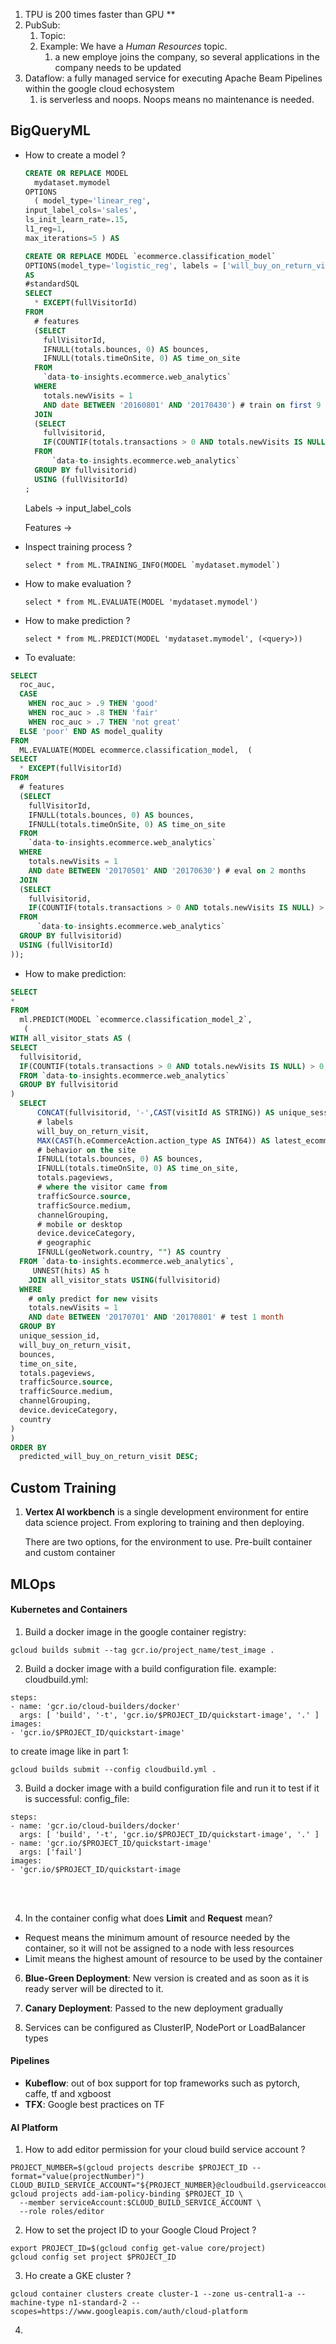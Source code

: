 1. TPU is 200 times faster than GPU **
2. PubSub:
   1. Topic: 
   2. Example: We have a *Human Resources* topic. 
      1. a new employe joins the company, so several applications in the company needs to be updated
3. Dataflow: a fully managed service for executing Apache Beam Pipelines within the google cloud echosystem
   1. is serverless and noops. Noops means no maintenance is needed. 





## BigQueryML

- How to create a model ?

  ```sql
  CREATE OR REPLACE MODEL
  	mydataset.mymodel
  OPTIONS
  	( model_type='linear_reg',
  input_label_cols='sales',
  ls_init_learn_rate=.15,
  l1_reg=1,
  max_iterations=5 ) AS
  ```

  ```sql
  CREATE OR REPLACE MODEL `ecommerce.classification_model`
  OPTIONS(model_type='logistic_reg', labels = ['will_buy_on_return_visit'])
  AS
  #standardSQL
  SELECT
    * EXCEPT(fullVisitorId)
  FROM
    # features
    (SELECT
      fullVisitorId,
      IFNULL(totals.bounces, 0) AS bounces,
      IFNULL(totals.timeOnSite, 0) AS time_on_site
    FROM
      `data-to-insights.ecommerce.web_analytics`
    WHERE
      totals.newVisits = 1
      AND date BETWEEN '20160801' AND '20170430') # train on first 9 months
    JOIN
    (SELECT
      fullvisitorid,
      IF(COUNTIF(totals.transactions > 0 AND totals.newVisits IS NULL) > 0, 1, 0) AS will_buy_on_return_visit
    FROM
        `data-to-insights.ecommerce.web_analytics`
    GROUP BY fullvisitorid)
    USING (fullVisitorId)
  ;
  ```

  Labels -> input_label_cols

  Features -> 

- Inspect training process ?

  ```
  select * from ML.TRAINING_INFO(MODEL `mydataset.mymodel`)
  ```

- How to make evaluation ?

  ```
  select * from ML.EVALUATE(MODEL 'mydataset.mymodel')
  ```

- How to make prediction ?

  ```
  select * from ML.PREDICT(MODEL 'mydataset.mymodel', (<query>))
  ```

- To evaluate:

```sql
SELECT
  roc_auc,
  CASE
    WHEN roc_auc > .9 THEN 'good'
    WHEN roc_auc > .8 THEN 'fair'
    WHEN roc_auc > .7 THEN 'not great'
  ELSE 'poor' END AS model_quality
FROM
  ML.EVALUATE(MODEL ecommerce.classification_model,  (
SELECT
  * EXCEPT(fullVisitorId)
FROM
  # features
  (SELECT
    fullVisitorId,
    IFNULL(totals.bounces, 0) AS bounces,
    IFNULL(totals.timeOnSite, 0) AS time_on_site
  FROM
    `data-to-insights.ecommerce.web_analytics`
  WHERE
    totals.newVisits = 1
    AND date BETWEEN '20170501' AND '20170630') # eval on 2 months
  JOIN
  (SELECT
    fullvisitorid,
    IF(COUNTIF(totals.transactions > 0 AND totals.newVisits IS NULL) > 0, 1, 0) AS will_buy_on_return_visit
  FROM
      `data-to-insights.ecommerce.web_analytics`
  GROUP BY fullvisitorid)
  USING (fullVisitorId)
));
```



- How to make prediction:

```sql
SELECT
*
FROM
  ml.PREDICT(MODEL `ecommerce.classification_model_2`,
   (
WITH all_visitor_stats AS (
SELECT
  fullvisitorid,
  IF(COUNTIF(totals.transactions > 0 AND totals.newVisits IS NULL) > 0, 1, 0) AS will_buy_on_return_visit
  FROM `data-to-insights.ecommerce.web_analytics`
  GROUP BY fullvisitorid
)
  SELECT
      CONCAT(fullvisitorid, '-',CAST(visitId AS STRING)) AS unique_session_id,
      # labels
      will_buy_on_return_visit,
      MAX(CAST(h.eCommerceAction.action_type AS INT64)) AS latest_ecommerce_progress,
      # behavior on the site
      IFNULL(totals.bounces, 0) AS bounces,
      IFNULL(totals.timeOnSite, 0) AS time_on_site,
      totals.pageviews,
      # where the visitor came from
      trafficSource.source,
      trafficSource.medium,
      channelGrouping,
      # mobile or desktop
      device.deviceCategory,
      # geographic
      IFNULL(geoNetwork.country, "") AS country
  FROM `data-to-insights.ecommerce.web_analytics`,
     UNNEST(hits) AS h
    JOIN all_visitor_stats USING(fullvisitorid)
  WHERE
    # only predict for new visits
    totals.newVisits = 1
    AND date BETWEEN '20170701' AND '20170801' # test 1 month
  GROUP BY
  unique_session_id,
  will_buy_on_return_visit,
  bounces,
  time_on_site,
  totals.pageviews,
  trafficSource.source,
  trafficSource.medium,
  channelGrouping,
  device.deviceCategory,
  country
)
)
ORDER BY
  predicted_will_buy_on_return_visit DESC;
```







## Custom Training

1. **Vertex AI workbench** is a single development environment for entire data science project. From exploring to training and then deploying.

   There are two options, for the environment to use. Pre-built container and custom container

   

## MLOps
#### Kubernetes and Containers
1. Build a docker image in the google container registry:
```
gcloud builds submit --tag gcr.io/project_name/test_image .
```

2. Build a docker image with a build configuration file. example: cloudbuild.yml:
```
steps:
- name: 'gcr.io/cloud-builders/docker'
  args: [ 'build', '-t', 'gcr.io/$PROJECT_ID/quickstart-image', '.' ]
images:
- 'gcr.io/$PROJECT_ID/quickstart-image'
```

to create image like in part 1:
```
gcloud builds submit --config cloudbuild.yml .
```

3. Build a docker image with a build configuration file and run it to test if it is successful:
config_file:
```
steps:
- name: 'gcr.io/cloud-builders/docker'
  args: [ 'build', '-t', 'gcr.io/$PROJECT_ID/quickstart-image', '.' ]
- name: 'gcr.io/$PROJECT_ID/quickstart-image'
  args: ['fail']
images:
- 'gcr.io/$PROJECT_ID/quickstart-image
```

<br/><br/>

4. In the container config what does **Limit** and **Request** mean?
- Request means the minimum amount of resource needed by the container, so it will not be assigned to a node with less resources
- Limit means the highest amount of resource to be used by the container


6. **Blue-Green Deployment**: New version is created and as soon as it is ready server will be directed to it.
7. **Canary Deployment**: Passed to the new deployment gradually

8. Services can be configured as ClusterIP, NodePort or LoadBalancer types 

 
####  Pipelines
- **Kubeflow**: out of box support for top frameworks such as pytorch, caffe, tf and xgboost
- **TFX**: Google best practices on TF


#### AI Platform
1. How to add editor permission for your cloud build service account ?
```
PROJECT_NUMBER=$(gcloud projects describe $PROJECT_ID --format="value(projectNumber)")
CLOUD_BUILD_SERVICE_ACCOUNT="${PROJECT_NUMBER}@cloudbuild.gserviceaccount.com"
gcloud projects add-iam-policy-binding $PROJECT_ID \
  --member serviceAccount:$CLOUD_BUILD_SERVICE_ACCOUNT \
  --role roles/editor
```

2. How to set the project ID to your Google Cloud Project ?
```
export PROJECT_ID=$(gcloud config get-value core/project)
gcloud config set project $PROJECT_ID
```

3. Ho create a GKE cluster ?
```
gcloud container clusters create cluster-1 --zone us-central1-a --machine-type n1-standard-2 --scopes=https://www.googleapis.com/auth/cloud-platform
```

4. 







